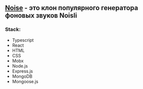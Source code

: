 ## [Noise][web] - это клон популярного генератора фоновых звуков Noisli

### Stack:

 * Typescript
 * React
 * HTML
 * CSS
 * Mobx
 * Node.js
 * Express.js
 * MongoDB
 * Mongoose.js

[web]: https://awesome-montalcini-6692de.netlify.app/
